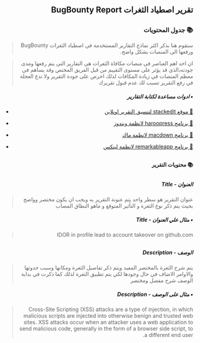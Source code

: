 <h2 dir='rtl' align='right'>تقرير اصطياد الثغرات BugBounty Report </h2>

## <h3 dir='rtl' align='right'>📚 جدول المحتويات  </h3>

>  <p dir='rtl' align='right'> سنقوم هنا بذكر اكثر نماذج التقارير المستخدمة في اصطياد الثغرات BugBounty ورفعها الى المنصات بشكل واضح.
</p>

>  <p dir='rtl' align='right'> ان احد اهم العناصر في منصات مكافاة الثغرات هي التقارير التي يتم رفعها ومدى جودته٫الذي قد يؤثر على مستوى التقييم من قبل الفريق المختص وقد يساهم في معظم المنصات في زيادة المكافات لذلك احرص على جودة التقرير ولا تدع العجلة في رفع التقرير تسبب لك عدم قبول تقريرك
</p>


<h5 dir='rtl' align='right'>▪️ ادوات مساعدة لكتابة التقارير </h5>

- [<p dir='rtl' align='right'>🔗  موقع stackedit لتنسيق التقرير اونلاين </p>](https://stackedit.io/)
- [<p dir='rtl' align='right'>🔗  برنامج haroopress لانظمة ويندوز  </p>](http://pad.haroopress.com/)
- [<p dir='rtl' align='right'>🔗  برنامج macdown لانظمة ماك  </p>](http://macdown.uranusjr.com/)
- [<p dir='rtl' align='right'>🔗  برنامج remarkableapp لانظمة لينكس  </p>](https://remarkableapp.github.io/)

## <h4 dir='rtl' align='right'>📚 محتويات التقرير  </h4>

## <h5 dir='rtl' align='right'> العنوان - Title  </h5>

>  <p dir='rtl' align='right'> عنوان التقرير هو سطر واحد يتم عنونة التقرير به ويجب ان يكون مختصر وواضح بحيث يتم ذكر نوع الثغرة و التأثير المتوقع و ماهو النطاق المصاب 
</p>

<h5 dir='rtl' align='right'>▪️ مثال علي العنوان - Title </h5>

>  <p dir='rtl' align='right'>IDOR in profile lead to account takeover on github.com 
</p>

## <h5 dir='rtl' align='right'> الوصف - Description </h5>

>  <p dir='rtl' align='right'> يتم شرح الثغرة بالمختصر المفيد ويتم ذكر تفاصيل الثغرة ومكانها وسبب حدوثها والاوامر الاضاف في حال وجودها لكي يتم تطبيق الثغرة لذلك كما ذكرت في بداية الوصف شرح مفصل ومختصر 
</p>

<h5 dir='rtl' align='right'>▪️ مثال على الوصف - Description </h5>

>  <p dir='rtl' align='right'>Cross-Site Scripting (XSS) attacks are a type of injection, in which malicious scripts are injected into otherwise benign and trusted web sites. XSS attacks occur when an attacker uses a web application to send malicious code, generally in the form of a browser side script, to a different end user.
</p>

